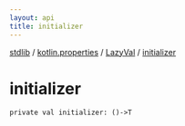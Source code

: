 ```yaml
---
layout: api
title: initializer
---
```

[stdlib](../../index.html) / [kotlin.properties](../index.html) / [LazyVal](index.html) / [initializer](initializer.html)

# initializer

```
private val initializer: ()->T
```

